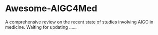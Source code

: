 # Awesome-AIGC4Med
A comprehensive review on the recent state of studies involving AIGC in medicine.
Waiting for updating ......
